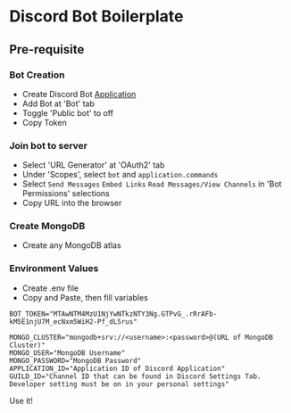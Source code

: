 # Discord Bot Boilerplate

## Pre-requisite
### Bot Creation
- Create Discord Bot [Application](https://discord.com/developers/applications)
- Add Bot at 'Bot' tab
- Toggle 'Public bot' to off
- Copy Token

### Join bot to server
- Select 'URL Generator' at 'OAuth2' tab
- Under 'Scopes', select `bot` and `application.commands`
- Select `Send Messages` `Embed Links` `Read Messages/View Channels` in 'Bot Permissions' selections
- Copy URL into the browser

### Create MongoDB
- Create any MongoDB atlas

### Environment Values
- Create .env file
- Copy and Paste, then fill variables
```
BOT_TOKEN="MTAwNTM4MzU1NjYwNTkzNTY3Ng.GTPvG_.rRrAFb-kM5E1njU7M_ecNxm5WiH2-Pf_dL5rus"

MONGO_CLUSTER="mongodb+srv://<username>:<password>@(URL of MongoDB Cluster)"
MONGO_USER="MongoDB Username"
MONGO_PASSWORD="MongoDB Password"
APPLICATION_ID="Application ID of Discord Application"
GUILD_ID="Channel ID that can be found in Discord Settings Tab. Developer setting must be on in your personal settings"
```

Use it!
